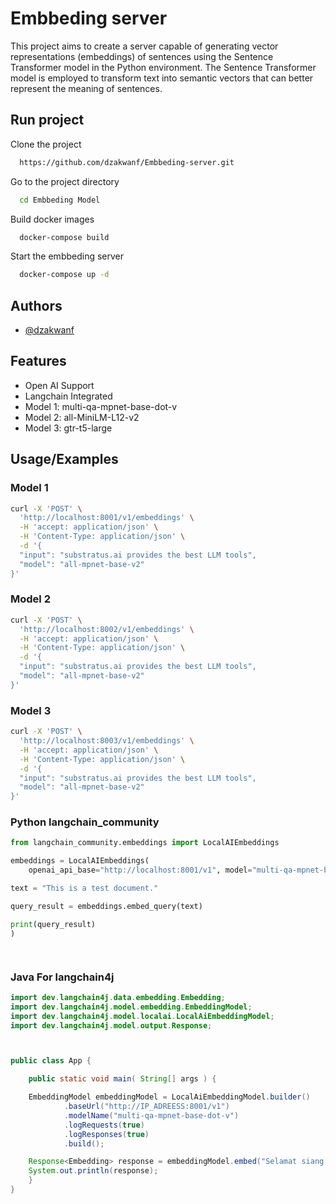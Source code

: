 
# Embbeding server

This project aims to create a server capable of generating vector representations (embeddings) of sentences using the Sentence Transformer model in the Python environment. The Sentence Transformer model is employed to transform text into semantic vectors that can better represent the meaning of sentences.


## Run project

Clone the project

```bash
  https://github.com/dzakwanf/Embbeding-server.git
```

Go to the project directory

```bash
  cd Embbeding Model
```

Build docker images 

```bash
  docker-compose build
```

Start the embbeding server

```bash
  docker-compose up -d
```


## Authors

- [@dzakwanf](https://www.github.com/octokatherine)


## Features

- Open AI Support
- Langchain Integrated
- Model 1: multi-qa-mpnet-base-dot-v
- Model 2: all-MiniLM-L12-v2
- Model 3: gtr-t5-large



## Usage/Examples

###  Model 1


```bash
curl -X 'POST' \
  'http://localhost:8001/v1/embeddings' \
  -H 'accept: application/json' \
  -H 'Content-Type: application/json' \
  -d '{
  "input": "substratus.ai provides the best LLM tools",
  "model": "all-mpnet-base-v2"
}'
```

###  Model 2

```bash
curl -X 'POST' \
  'http://localhost:8002/v1/embeddings' \
  -H 'accept: application/json' \
  -H 'Content-Type: application/json' \
  -d '{
  "input": "substratus.ai provides the best LLM tools",
  "model": "all-mpnet-base-v2"
}'
```


###  Model 3

```bash
curl -X 'POST' \
  'http://localhost:8003/v1/embeddings' \
  -H 'accept: application/json' \
  -H 'Content-Type: application/json' \
  -d '{
  "input": "substratus.ai provides the best LLM tools",
  "model": "all-mpnet-base-v2"
}'
```


### Python langchain_community

```python
from langchain_community.embeddings import LocalAIEmbeddings

embeddings = LocalAIEmbeddings(
    openai_api_base="http://localhost:8001/v1", model="multi-qa-mpnet-base-dot-v", openai_api_key"custom"

text = "This is a test document."

query_result = embeddings.embed_query(text)

print(query_result)
)




```

### Java For langchain4j
``` Java
import dev.langchain4j.data.embedding.Embedding;
import dev.langchain4j.model.embedding.EmbeddingModel;
import dev.langchain4j.model.localai.LocalAiEmbeddingModel;
import dev.langchain4j.model.output.Response;



public class App {

    public static void main( String[] args ) {

    EmbeddingModel embeddingModel = LocalAiEmbeddingModel.builder()
            .baseUrl("http://IP_ADREESS:8001/v1")
            .modelName("multi-qa-mpnet-base-dot-v")
            .logRequests(true)
            .logResponses(true)
            .build();

    Response<Embedding> response = embeddingModel.embed("Selamat siang mas ainul");
    System.out.println(response);
    }
}

```